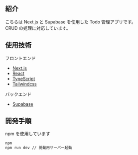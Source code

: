 ## 紹介

こちらは Next.js と Supabase を使用した Todo 管理アプリです。  
CRUD の処理に対応しています。

## 使用技術

フロントエンド

- [Next.js](https://nextjs.org/)
- [React](https://ja.react.dev/)
- [TypeScript](https://www.typescriptlang.org/)
- [Tailwindcss](https://tailwindcss.com/)

バックエンド

- [Supabase](https://supabase.com//)

## 開発手順

npm を使用しています

```bash
npm
npm run dev // 開発用サーバー起動
```

